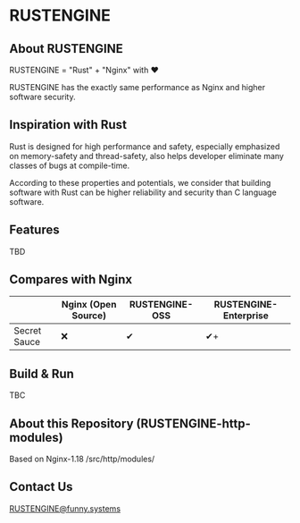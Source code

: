 # RUSTENGINE

## About RUSTENGINE
RUSTENGINE = "Rust" + "Nginx" with ❤

RUSTENGINE has the exactly same performance as Nginx and higher software security.

## Inspiration with Rust
Rust is designed for high performance and safety, especially emphasized on memory-safety and thread-safety, also helps developer eliminate many classes of bugs at compile-time. 

According to these properties and potentials, we consider that building software with Rust can be higher reliability and security than C language software.

## Features

TBD

## Compares with Nginx

||Nginx (Open Source)|RUSTENGINE-OSS|RUSTENGINE-Enterprise
|-|-|-|-
|Secret Sauce|❌|✔|✔+

## Build & Run

TBC

## About this Repository (RUSTENGINE-http-modules)
Based on Nginx-1.18 /src/http/modules/

## Contact Us
RUSTENGINE@funny.systems
